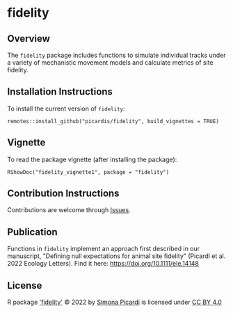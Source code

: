 # fidelity

## Overview

The `fidelity` package includes functions to simulate individual tracks under a 
variety of mechanistic movement models and calculate metrics of site fidelity.

## Installation Instructions

To install the current version of `fidelity`:
  
`remotes::install_github("picardis/fidelity", build_vignettes = TRUE)`

## Vignette

To read the package vignette (after installing the package):

`RShowDoc("fidelity_vignette1", package = "fidelity")`

## Contribution Instructions

Contributions are welcome through [Issues](https://github.com/picardis/fidelity/issues).

## Publication

Functions in `fidelity` implement an approach first described in our manuscript, "Defining null expectations for animal site fidelity" (Picardi et al. 2022 Ecology Letters). Find it here: https://doi.org/10.1111/ele.14148

## License

R package ['fidelity'](https://github.com/picardis/fidelity) © 2022 by [Simona Picardi](https://picardiecology.com) is licensed under [CC BY 4.0](http://creativecommons.org/licenses/by/4.0/?ref=chooser-v1)

